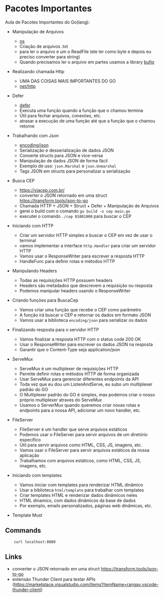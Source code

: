 # Pacotes Importantes

Aula de Pacotes Importantes do Go(lang):

- Manipulação de Arquivos

  - [os](https://pkg.go.dev/os)
  - Criação de arquivos .txt
  - para ler o arquivo e um o ReadFile (ele ler como byte e depois eu preciso converter para string)
  - Quando precisamos ler o arquivo em partes usamos a library [bufio](https://pkg.go.dev/bufio)

- Realizando chamada Http

  - UMA DAS COISAS MAIS IMPORTANTES DO GO
  - [net/http](https://pkg.go.dev/net/http)

- Defer

  - [defer](https://pkg.go.dev/builtin#defer)
  - Executa uma função quando a função que o chamou termina
  - Útil para fechar arquivos, conexões, etc.
  - atrasar a execução de uma função até que a função que o chamou retorne

- Trabalhando com Json

  - [encoding/json](https://pkg.go.dev/encoding/json)
  - Serialização e desserialização de dados JSON
  - Converte structs para JSON e vice-versa
  - Manipulação de dados JSON de forma fácil
  - Exemplo de uso: `json.Marshal` e `json.Unmarshal`
  - Tags JSON em structs para personalizar a serialização

- Busca CEP

  - https://viacep.com.br/
  - converter o JSON retornado em uma struct https://transform.tools/json-to-go
  - Chamada HTTP + JSON + Struct + Defer + Manipulação de Arquivos
  - gerei o build com o comando `go build -o cep main.go`
  - executei o comando `./cep 01001000` para buscar o CEP

- Iniciando com HTTP

  - Criar um servidor HTTP simples e buscar o CEP em vez de usar o terminal
  - vamos implementar a interface `http.Handler` para criar um servidor HTTP
  - Vamos usar o ResponseWriter para escrever a resposta HTTP
  - HandleFunc para definir rotas e métodos HTTP

- Manipulando Headers

  - Todas as requisições HTTP possuem headers
  - Headers são metadados que descrevem a requisição ou resposta
  - Podemos manipular headers usando o ResponseWriter

- Criando funções para BuscaCep

  - Vamos criar uma função que recebe o CEP como parâmetro
  - A função irá buscar o CEP e retornar os dados em formato JSON
  - Vamos usar a biblioteca `encoding/json` para serializar os dados

- Finalizando resposta para o servidor HTTP

  - Vamos finalizar a resposta HTTP com o status code 200 OK
  - Usar o ResponseWriter para escrever os dados JSON na resposta
  - Garantir que o Content-Type seja application/json

- ServeMux

  - ServeMux é um multiplexer de requisições HTTP
  - Permite definir rotas e métodos HTTP de forma organizada
  - Usar ServeMux para gerenciar diferentes endpoints da API
  - Toda vez que eu dou um ListenAndServe, eu subo um multiplexer padrão do GO
  - O Multiplexer padrão do GO é simples, mas podemos criar o nosso próprio multiplexer atraves do ServeMux
  - Usamos o ServerMux quando queremos criar novas rotas e endpoints para a nossa API, adicionar um novo handler, etc.

- FileServer

  - FileServer é um handler que serve arquivos estáticos
  - Podemos usar o FileServer para servir arquivos de um diretório específico
  - Útil para servir arquivos como HTML, CSS, JS, imagens, etc.
  - Vamos usar o FileServer para servir arquivos estáticos da nossa aplicação
  - Trabalhamos com arquivos estáticos, como HTML, CSS, JS, imagens, etc.

- Iniciando com templates

  - Vamos iniciar com templates para renderizar HTML dinâmico
  - Usar a biblioteca `html/template` para trabalhar com templates
  - Criar templates HTML e renderizar dados dinâmicos neles
  - HTML dinamico, com dados dinâmicos da base de dados
  - Por exemplo, emails personalizados, páginas web dinâmicas, etc.

- Template Must

## Commands

```
    curl localhost:8080
```

## Links

- converter o JSON retornado em uma struct https://transform.tools/json-to-go
- extensão Thunder Client para testar APIs (https://marketplace.visualstudio.com/items?itemName=rangav.vscode-thunder-client)
